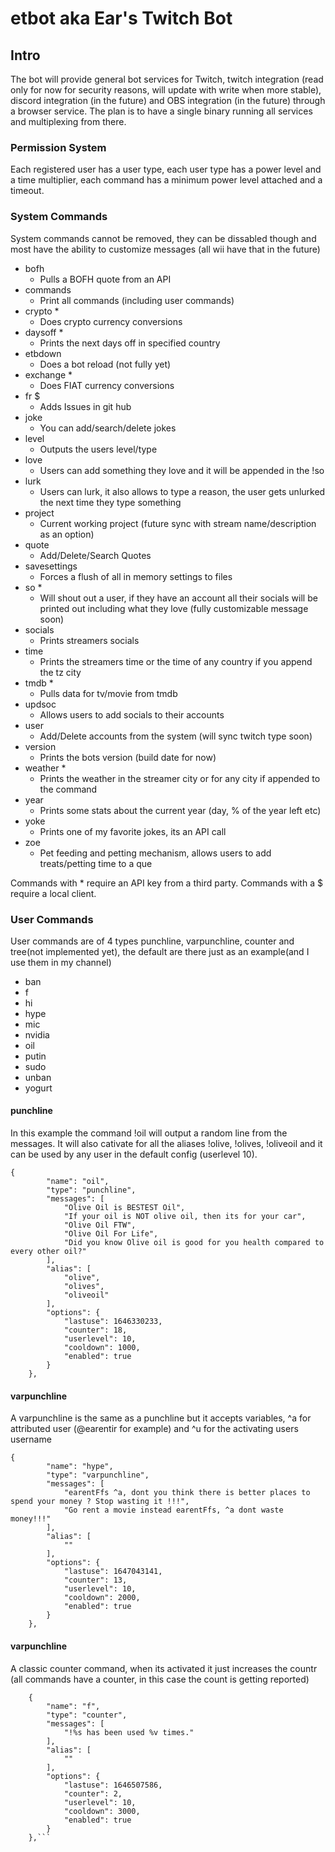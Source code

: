 # etbot aka Ear's Twitch Bot

## Intro

The bot will provide general bot services for Twitch, twitch integration (read
only for now for security reasons, will update with write when more stable),
discord integration (in the future) and OBS integration (in the future) through
a browser service. The plan is to have a single binary running all services and
multiplexing from there.

### Permission System

Each registered user has a user type, each user type has a power level and a
time multiplier, each command has a minimum power level attached and a timeout.

### System Commands

System commands cannot be removed, they can be dissabled though and most have
the ability to customize messages (all wii have that in the future)

- bofh
  - Pulls a BOFH quote from an API
- commands
  - Print all commands (including user commands)
- crypto \*
  - Does crypto currency conversions
- daysoff \*
  - Prints the next days off in specified country
- etbdown
  - Does a bot reload (not fully yet)
- exchange \*
  - Does FIAT currency conversions
- fr $
  - Adds Issues in git hub
- joke
  - You can add/search/delete jokes
- level
  - Outputs the users level/type
- love
  - Users can add something they love and it will be appended in the !so
- lurk
  - Users can lurk, it also allows to type a reason, the user gets unlurked the
    next time they type something
- project
  - Current working project (future sync with stream name/description as an
    option)
- quote
  - Add/Delete/Search Quotes
- savesettings
  - Forces a flush of all in memory settings to files
- so \*
  - Will shout out a user, if they have an account all their socials will be
    printed out including what they love (fully customizable message soon)
- socials
  - Prints streamers socials
- time
  - Prints the streamers time or the time of any country if you append the tz
    city
- tmdb \*
  - Pulls data for tv/movie from tmdb
- updsoc
  - Allows users to add socials to their accounts
- user
  - Add/Delete accounts from the system (will sync twitch type soon)
- version
  - Prints the bots version (build date for now)
- weather \*
  - Prints the weather in the streamer city or for any city if appended to the
    command
- year
  - Prints some stats about the current year (day, % of the year left etc)
- yoke
  - Prints one of my favorite jokes, its an API call
- zoe
  - Pet feeding and petting mechanism, allows users to add treats/petting time
    to a que

Commands with \* require an API key from a third party. Commands with a $
require a local client.

### User Commands

User commands are of 4 types punchline, varpunchline, counter and tree(not
implemented yet), the default are there just as an example(and I use them in my
channel)

- ban
- f
- hi
- hype
- mic
- nvidia
- oil
- putin
- sudo
- unban
- yogurt

#### punchline

In this example the command !oil will output a random line from the messages. It
will also cativate for all the aliases !olive, !olives, !oliveoil and it can be
used by any user in the default config (userlevel 10).

```
{
		"name": "oil",
		"type": "punchline",
		"messages": [
			"Olive Oil is BESTEST Oil",
			"If your oil is NOT olive oil, then its for your car",
			"Olive Oil FTW",
			"Olive Oil For Life",
			"Did you know Olive oil is good for you health compared to every other oil?"
		],
		"alias": [
			"olive",
			"olives",
			"oliveoil"
		],
		"options": {
			"lastuse": 1646330233,
			"counter": 18,
			"userlevel": 10,
			"cooldown": 1000,
			"enabled": true
		}
	},
```

#### varpunchline

A varpunchline is the same as a punchline but it accepts variables, ^a for
attributed user (@earentir for example) and ^u for the activating users username

```
{
		"name": "hype",
		"type": "varpunchline",
		"messages": [
			"earentFfs ^a, dont you think there is better places to spend your money ? Stop wasting it !!!",
			"Go rent a movie instead earentFfs, ^a dont waste money!!!"
		],
		"alias": [
			""
		],
		"options": {
			"lastuse": 1647043141,
			"counter": 13,
			"userlevel": 10,
			"cooldown": 2000,
			"enabled": true
		}
	},
```

#### varpunchline

A classic counter command, when its activated it just increases the countr (all
commands have a counter, in this case the count is getting reported)

````
	{
		"name": "f",
		"type": "counter",
		"messages": [
			"!%s has been used %v times."
		],
		"alias": [
			""
		],
		"options": {
			"lastuse": 1646507586,
			"counter": 2,
			"userlevel": 10,
			"cooldown": 3000,
			"enabled": true
		}
	},```
````
